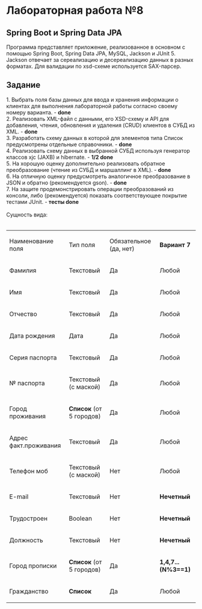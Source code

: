 <h1>Лабораторная работа №8</h1>

<h2>Spring Boot и Spring Data JPA</h2>

Программа представляет приложение, реализованное в основном с помощью Spring Boot, Spring Data JPA, MySQL, Jackson и JUnit 5. Jackson отвечает за сереализацию и десереализацию данных в разных форматах. 
Для валидации по xsd-схеме используется SAX-парсер.

<h2>Задание</h2>
1.	Выбрать поля базы данных для ввода и хранения информации о клиентах для выполнения лабораторной работы согласно своему номеру варианта. - <b>done</b><br/>
2.	Реализовать XML-файл с данными, его XSD-схему и API для добавления, чтения, обновления и удаления (CRUD) клиентов в СУБД из XML. - <b>done</b><br/>
3.	Разработать схему данных в которой для элементов типа Список предусмотрены отдельные справочники. - <b>done</b><br/>
4.	Реализовать схему данных в выбранной СУБД используя генератор классов xjc (JAXB) и hibernate. - <b>1/2 done</b><br/>
5.	На хорошую оценку дополнительно реализовать обратное преобразование (чтение из СУБД и маршаллинг в XML). - <b>done</b><br/>
6.	На отличную оценку предусмотреть аналогичное преобразование в JSON и обратно (рекомендуется gson). - <b>done</b><br/>
7.	На защите продемонстрировать операции преобразований из консоли, либо (рекомендуется) показать соответствующее покрытие тестами JUnit. - <b>тесты done</b><br/>
<br/>Сущность вида:<br/><br/>
<table>
	<tbody>
	<tr>
		<td>
			<p>Наименование поля
			</p>
		</td>
		<td>
			<p>Тип поля
			</p>
		</td>
		<td>
			<p>Обязательное (да, нет)
			</p>
		</td>
		<td>
			<p><strong>Вариант 7 </strong>
			</p>
		</td>
	</tr>
	<tr>
		<td>
			<p>Фамилия
			</p>
		</td>
		<td>
			<p>Текстовый
			</p>
		</td>
		<td>
			<p>Да
			</p>
		</td>
		<td>
			<p>Любой
			</p>
		</td>
	</tr>
	<tr>
		<td>
			<p>Имя
			</p>
		</td>
		<td>
			<p>Текстовый
			</p>
		</td>
		<td>
			<p>Да
			</p>
		</td>
		<td>
			<p>Любой
			</p>
		</td>
	</tr>
	<tr>
		<td>
			<p>Отчество
			</p>
		</td>
		<td>
			<p>Текстовый
			</p>
		</td>
		<td>
			<p>Да
			</p>
		</td>
		<td>
			<p>Любой
			</p>
		</td>
	</tr>
	<tr>
		<td>
			<p>Дата рождения
			</p>
		</td>
		<td>
			<p>Дата
			</p>
		</td>
		<td>
			<p>Да
			</p>
		</td>
		<td>
			<p>Любой
			</p>
		</td>
	</tr>
	<tr>
		<td>
			<p>Серия паспорта
			</p>
		</td>
		<td>
			<p>Текстовый
			</p>
		</td>
		<td>
			<p>Да
			</p>
		</td>
		<td>
			<p>Любой
			</p>
		</td>
	</tr>
	<tr>
		<td>
			<p>№ паспорта
			</p>
		</td>
		<td>
			<p>Текстовый (с маской)
			</p>
		</td>
		<td>
			<p>Да
			</p>
		</td>
		<td>
			<p>Любой
			</p>
		</td>
	</tr>
	<tr>
		<td>
			<p>Город проживания
			</p>
		</td>
		<td>
			<p><strong>Список </strong>(от 5 городов)
			</p>
		</td>
		<td>
			<p>Да
			</p>
		</td>
		<td>
			<p>Любой
			</p>
		</td>
	</tr>
	<tr>
		<td>
			<p>Адрес факт.проживания
			</p>
		</td>
		<td>
			<p>Текстовый
			</p>
		</td>
		<td>
			<p>Да
			</p>
		</td>
		<td>
			<p>Любой
			</p>
		</td>
	</tr>
	<tr>
		<td>
			<p>Телефон моб
			</p>
		</td>
		<td>
			<p>Текстовый (с маской)
			</p>
		</td>
		<td>
			<p>Нет
			</p>
		</td>
		<td>
			<p>Любой
			</p>
		</td>
	</tr>
	<tr>
		<td>
			<p>E-mail
			</p>
		</td>
		<td>
			<p>Текстовый
			</p>
		</td>
		<td>
			<p>Нет
			</p>
		</td>
		<td>
			<p><strong>Нечетный </strong>
			</p>
		</td>
	</tr>
	<tr>
		<td>
			<p>Трудостроен
			</p>
		</td>
		<td>
			<p>Boolean
			</p>
		</td>
		<td>
			<p>Нет
			</p>
		</td>
		<td>
			<p><strong>Нечетный </strong>
			</p>
		</td>
	</tr>
	<tr>
		<td>
			<p>Должность
			</p>
		</td>
		<td>
			<p>Текстовый
			</p>
		</td>
		<td>
			<p>Нет
			</p>
		</td>
		<td>
			<p><strong>Нечетный </strong>
			</p>
		</td>
	</tr>
	<tr>
		<td>
			<p>Город прописки
			</p>
		</td>
		<td>
			<p><strong>Список </strong>(от 5 городов)
			</p>
		</td>
		<td>
			<p>Да
			</p>
		</td>
		<td>
			<p><strong>1,4,7... (N%3==1) </strong>
			</p>
		</td>
	</tr>
	<tr>
		<td>
			<p>Гражданство
			</p>
		</td>
		<td>
			<p><strong>Список </strong>
			</p>
		</td>
		<td>
			<p>Да
			</p>
		</td>
		<td>
			<p>Любой
			</p>
		</td>
	</tr>
	</tbody>
	</table>
